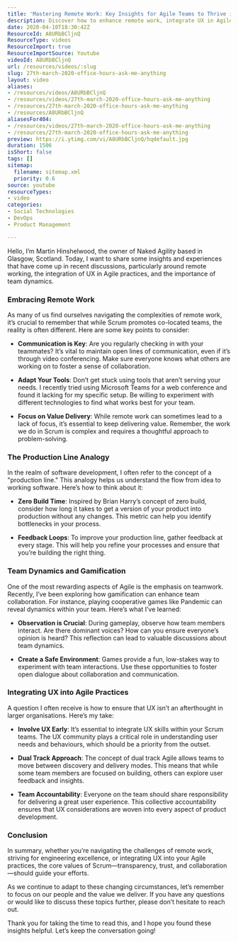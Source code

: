 ```yaml
---
title: 'Mastering Remote Work: Key Insights for Agile Teams to Thrive in a Digital World'
description: Discover how to enhance remote work, integrate UX in Agile, and boost team dynamics. Join Martin Hinshelwood for insights that drive collaboration and value!
date: 2020-04-10T18:30:42Z
ResourceId: A8URbBCljnQ
ResourceType: videos
ResourceImport: true
ResourceImportSource: Youtube
videoId: A8URbBCljnQ
url: /resources/videos/:slug
slug: 27th-march-2020-office-hours-ask-me-anything
layout: video
aliases:
- /resources/videos/A8URbBCljnQ
- /resources/videos/27th-march-2020-office-hours-ask-me-anything
- /resources/27th-march-2020-office-hours-ask-me-anything
- /resources/A8URbBCljnQ
aliasesFor404:
- /resources/videos/27th-march-2020-office-hours-ask-me-anything
- /resources/27th-march-2020-office-hours-ask-me-anything
preview: https://i.ytimg.com/vi/A8URbBCljnQ/hqdefault.jpg
duration: 1506
isShort: false
tags: []
sitemap:
  filename: sitemap.xml
  priority: 0.6
source: youtube
resourceTypes:
- video
categories:
- Social Technologies
- DevOps
- Product Management

---
```

Hello, I’m Martin Hinshelwood, the owner of Naked Agility based in Glasgow, Scotland. Today, I want to share some insights and experiences that have come up in recent discussions, particularly around remote working, the integration of UX in Agile practices, and the importance of team dynamics. 

### Embracing Remote Work

As many of us find ourselves navigating the complexities of remote work, it’s crucial to remember that while Scrum promotes co-located teams, the reality is often different. Here are some key points to consider:

- **Communication is Key**: Are you regularly checking in with your teammates? It’s vital to maintain open lines of communication, even if it’s through video conferencing. Make sure everyone knows what others are working on to foster a sense of collaboration.
  
- **Adapt Your Tools**: Don’t get stuck using tools that aren’t serving your needs. I recently tried using Microsoft Teams for a web conference and found it lacking for my specific setup. Be willing to experiment with different technologies to find what works best for your team.

- **Focus on Value Delivery**: While remote work can sometimes lead to a lack of focus, it’s essential to keep delivering value. Remember, the work we do in Scrum is complex and requires a thoughtful approach to problem-solving.

### The Production Line Analogy

In the realm of software development, I often refer to the concept of a "production line." This analogy helps us understand the flow from idea to working software. Here’s how to think about it:

- **Zero Build Time**: Inspired by Brian Harry’s concept of zero build, consider how long it takes to get a version of your product into production without any changes. This metric can help you identify bottlenecks in your process.

- **Feedback Loops**: To improve your production line, gather feedback at every stage. This will help you refine your processes and ensure that you’re building the right thing.

### Team Dynamics and Gamification

One of the most rewarding aspects of Agile is the emphasis on teamwork. Recently, I’ve been exploring how gamification can enhance team collaboration. For instance, playing cooperative games like Pandemic can reveal dynamics within your team. Here’s what I’ve learned:

- **Observation is Crucial**: During gameplay, observe how team members interact. Are there dominant voices? How can you ensure everyone’s opinion is heard? This reflection can lead to valuable discussions about team dynamics.

- **Create a Safe Environment**: Games provide a fun, low-stakes way to experiment with team interactions. Use these opportunities to foster open dialogue about collaboration and communication.

### Integrating UX into Agile Practices

A question I often receive is how to ensure that UX isn’t an afterthought in larger organisations. Here’s my take:

- **Involve UX Early**: It’s essential to integrate UX skills within your Scrum teams. The UX community plays a critical role in understanding user needs and behaviours, which should be a priority from the outset.

- **Dual Track Approach**: The concept of dual track Agile allows teams to move between discovery and delivery modes. This means that while some team members are focused on building, others can explore user feedback and insights.

- **Team Accountability**: Everyone on the team should share responsibility for delivering a great user experience. This collective accountability ensures that UX considerations are woven into every aspect of product development.

### Conclusion

In summary, whether you’re navigating the challenges of remote work, striving for engineering excellence, or integrating UX into your Agile practices, the core values of Scrum—transparency, trust, and collaboration—should guide your efforts. 

As we continue to adapt to these changing circumstances, let’s remember to focus on our people and the value we deliver. If you have any questions or would like to discuss these topics further, please don’t hesitate to reach out. 

Thank you for taking the time to read this, and I hope you found these insights helpful. Let’s keep the conversation going!
